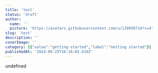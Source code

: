 ```yaml
---
title: 'test'
status: 'draft'
author:
  name: ''
  picture: 'https://avatars.githubusercontent.com/u/139958714?v=4'
slug: 'test'
description: ''
coverImage: ''
category: [{"value":"getting-started","label":"Getting started"}]
publishedAt: '2024-09-25T16:16:02.610Z'
---
```


undefined